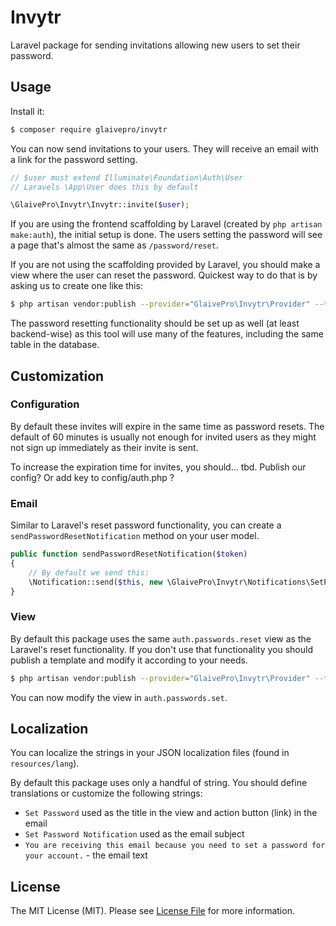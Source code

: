 # Invytr

Laravel package for sending invitations allowing new users to set their password.

## Usage

Install it:

```bash
$ composer require glaivepro/invytr
```

You can now send invitations to your users. They will receive an email with a link for the password setting.

```php
// $user must extend Illuminate\Foundation\Auth\User
// Laravels \App\User does this by default

\GlaivePro\Invytr\Invytr::invite($user);
```

If you are using the frontend scaffolding by Laravel (created by `php artisan make:auth`), the initial setup is done. The users setting the password will see a page that's almost the same as `/password/reset`.

If you are not using the scaffolding provided by Laravel, you should make a view where the user can reset the password. Quickest way to do that is by asking us to create one like this:
```bash
$ php artisan vendor:publish --provider="GlaivePro\Invytr\Provider" --tag=view 
```

The password resetting functionality should be set up as well (at least backend-wise) as this tool will use many of the features, including the same table in the database.

## Customization

### Configuration

By default these invites will expire in the same time as password resets. The default of 60 minutes is usually not enough for invited users as they might not sign up immediately as their invite is sent.

To increase the expiration time for invites, you should... tbd. 
Publish our config? Or add key to config/auth.php ?

### Email

Similar to Laravel's reset password functionality, you can create a `sendPasswordResetNotification` method on your user model.
```php
public function sendPasswordResetNotification($token)
{
	// By default we send this:
	\Notification::send($this, new \GlaivePro\Invytr\Notifications\SetPassword($token));
}
```

### View

By default this package uses the same `auth.passwords.reset` view as the Laravel's reset functionality. If you don't use that functionality you should publish a template and modify it according to your needs.
```bash
$ php artisan vendor:publish --provider="GlaivePro\Invytr\Provider" --tag=view 
```

You can now modify the view in `auth.passwords.set`.


## Localization

You can localize the strings in your JSON localization files (found in `resources/lang`).

By default this package uses only a handful of string. You should define translations or customize the following strings:

- `Set Password` used as the title in the view and action button (link) in the email
- `Set Password Notification` used as the email subject
- `You are receiving this email because you need to set a password for your account.` - the email text


## License

The MIT License (MIT). Please see [License File](LICENSE.md) for more information.

[link-packagist]: https://packagist.org/packages/GlaivePro/Invytr
[link-author]: https://github.com/larzs
[link-contributors]: ../../contributors

